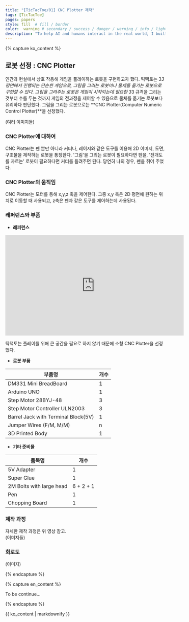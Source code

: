```yaml
---
title: "[TicTacToe/01] CNC Plotter 제작"
tags: [TicTacToe]
pages: papers
style: fill  # fill / border 
color:  warning # secondary / success / danger / warning / info / light / dark
description: "To help AI and humans interact in the real world, I built CNC Plotter, a robot that draws pictures.<br>-<br> AI와 인간이 현실 세계에서 상호작용하게 만들고자 했다. 이를 위해 그림을 그리는 로봇인 CNC Plotter을 제작했다."
---
```


<!-- 한국어 콘텐츠 -->
{% capture ko_content %}

## 로봇 선정 : CNC Plotter
인간과 현실에서 상호 작용해 게임을 플레이하는 로봇을 구현하고자 했다. 틱택토는 3*3 평면에서 진행되는 단순한 게임으로, 그림을 그리는 로봇이나 물체를 옮기는 로봇으로 구현할 수 있다. 그림을 그려주는 로봇은 게임이 시작되는데 필요한 3*3 규격을 그리는 것부터 수를 두는 것까지 게임의 전과정을 제어할 수 있음으로 물체를 옮기는 로봇보다 유리하다 판단했다. 그림을 그리는 로봇으로는 **CNC Plotter(Computer Numeric Control Plotter)**을 선정했다.  

(여러 이미지들)  

### CNC Plotter에 대하여 
CNC Plotter는 펜 뿐만 아니라 커터나, 레이저와 같은 도구를 이용해 2D 이미지, 도면, 구조물을 제작하는 로봇을 통칭한다. '그림'을 그리는 로봇이 필요하다면 펜을, '전개도를 자르는' 로봇이 필요하다면 커터를 들려주면 된다. 당연히 나의 경우, 펜을 쥐어 주었다.  

### CNC Plotter의 움직임 
CNC Plotter는 모터를 통해 x,y,z 축을 제어한다. 그중 x,y 축은 2D 평면에 원하는 위치로 이동할 때 사용되고, z축은 펜과 같은 도구를 제어하는데 사용된다. 

### 레퍼런스와 부품

- **레퍼런스** 
<iframe width="560" height="315" src="https://www.youtube.com/embed/WtUIBxfddjw?si=tTC_AhelbDbTTrOk" title="YouTube video player" frameborder="0" allow="accelerometer; autoplay; clipboard-write; encrypted-media; gyroscope; picture-in-picture; web-share" referrerpolicy="strict-origin-when-cross-origin" allowfullscreen></iframe>

틱택토는 플레이를 위해 큰 공간을 필요로 하지 않기 때문에 소형 CNC Plotter을 선정했다.  

- **로봇 부품** 

| 부품명 | 개수 | 
| - | - | 
| DM331 Mini BreadBoard | 1 | 
| Arduino UNO | 1 | 
| Step Motor 28BYJ-48 | 3 | 
| Step Motor Controller ULN2003 | 3 | 
| Barrel Jack with Terminal Block(5V) | 1 | 
| Jumper Wires (F/M, M/M) | n | 
| 3D Printed Body | 1 | 

- **기타 준비물**  

| 품목명 | 개수 | 
| - | - | 
| 5V Adapter | 1 |  
| Super Glue | 1 | 
| 2M Bolts with large head | 6 + 2 + 1| 
| Pen | 1 | 
| Chopping Board | 1 | 


### 제작 과정 
자세한 제작 과정은 위 영상 참고.  
(이미지들)

### 회로도 
(이미지)

{% endcapture %}

<!-- 영어 콘텐츠 -->
{% capture en_content %}

To be continue...

{% endcapture %}

<div id="content-ko" class="lang-content" data-lang="ko">
  {{ ko_content | markdownify }}
</div>

<div id="content-en" class="lang-content" data-lang="en" style="display: none;">
  {{ en_content | markdownify }}
</div>